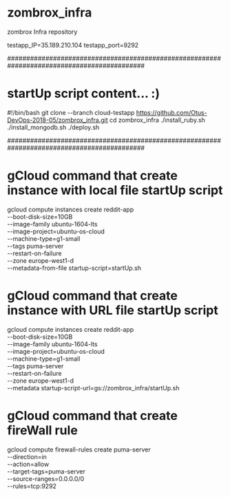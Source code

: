 # zombrox_infra
zombrox Infra repository

testapp_IP=35.189.210.104
testapp_port=9292

############################################################################################
# startUp script content... :)
 
#!/bin/bash
git clone --branch cloud-testapp https://github.com/Otus-DevOps-2018-05/zombrox_infra.git
cd zombrox_infra
./install_ruby.sh 
./install_mongodb.sh
./deploy.sh 

############################################################################################

# gCloud command that create instance with local file startUp script
gcloud compute instances create reddit-app\
 --boot-disk-size=10GB \
 --image-family ubuntu-1604-lts \
 --image-project=ubuntu-os-cloud \
 --machine-type=g1-small \
 --tags puma-server \
 --restart-on-failure \
 --zone europe-west1-d \
 --metadata-from-file startup-script=startUp.sh

# gCloud command that create instance with URL file startUp script
gcloud compute instances create reddit-app\
 --boot-disk-size=10GB \
 --image-family ubuntu-1604-lts \
 --image-project=ubuntu-os-cloud \
 --machine-type=g1-small \
 --tags puma-server \
 --restart-on-failure \
 --zone europe-west1-d \
 --metadata startup-script-url=gs://zombrox_infra/startUp.sh

# gCloud command that create fireWall rule
gcloud compute firewall-rules create puma-server\
 --direction=in \
 --action=allow \
 --target-tags=puma-server \
 --source-ranges=0.0.0.0/0 \
 --rules=tcp:9292  
